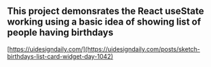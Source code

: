 ## This project demonsrates the React useState working using a basic idea of showing list of people having birthdays

[https://uidesigndaily.com/](https://uidesigndaily.com/posts/sketch-birthdays-list-card-widget-day-1042)
